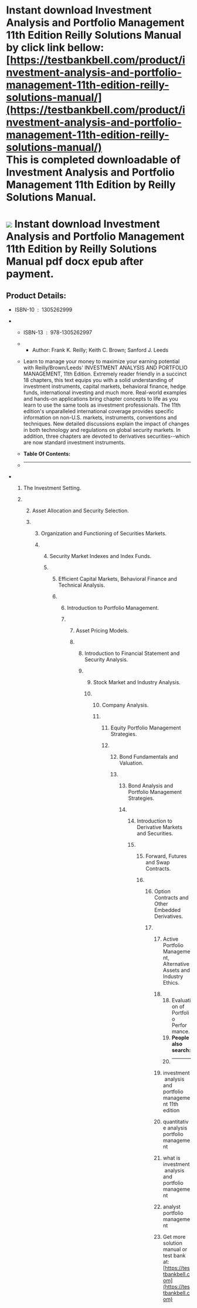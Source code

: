 Instant download **Investment Analysis and Portfolio Management 11th Edition Reilly Solutions Manual** by click link bellow:  
[https://testbankbell.com/product/investment-analysis-and-portfolio-management-11th-edition-reilly-solutions-manual/](https://testbankbell.com/product/investment-analysis-and-portfolio-management-11th-edition-reilly-solutions-manual/)  
**This is completed downloadable of Investment Analysis and Portfolio Management 11th Edition by Reilly Solutions Manual.**
===========================================================================================================================


![](https://testbankbell.com/wp-content/uploads/2023/05/investment-analysis-and-portfolio-management-11th-edition-reilly-solutions-manual.jpg)
**Instant download Investment Analysis and Portfolio Management 11th Edition by Reilly Solutions Manual pdf docx epub after payment.**
======================================================================================================================================


**Product Details:**
--------------------


* ISBN-10 ‏ : ‎ 1305262999
* * ISBN-13 ‏ : ‎ 978-1305262997
  * * Author: Frank K. Reilly; Keith C. Brown; Sanford J. Leeds
   
  * Learn to manage your money to maximize your earning potential with Reilly/Brown/Leeds' INVESTMENT ANALYSIS AND PORTFOLIO MANAGEMENT, 11th Edition. Extremely reader friendly in a succinct 18 chapters, this text equips you with a solid understanding of investment instruments, capital markets, behavioral finance, hedge funds, international investing and much more. Real-world examples and hands-on applications bring chapter concepts to life as you learn to use the same tools as investment professionals. The 11th edition's unparalleled international coverage provides specific information on non-U.S. markets, instruments, conventions and techniques. New detailed discussions explain the impact of changes in both technology and regulations on global security markets. In addition, three chapters are devoted to derivatives securities--which are now standard investment instruments.
  * **Table Of Contents:**
  * ----------------------
 
* 1. The Investment Setting.
 
  2. 2. Asset Allocation and Security Selection.
    
     3. 3. Organization and Functioning of Securities Markets.
       
        4. 4. Security Market Indexes and Index Funds.
          
           5. 5. Efficient Capital Markets, Behavioral Finance and Technical Analysis.
             
              6. 6. Introduction to Portfolio Management.
                
                 7. 7. Asset Pricing Models.
                   
                    8. 8. Introduction to Financial Statement and Security Analysis.
                      
                       9. 9. Stock Market and Industry Analysis.
                         
                          10. 10. Company Analysis.
                             
                              11. 11. Equity Portfolio Management Strategies.
                                 
                                  12. 12. Bond Fundamentals and Valuation.
                                     
                                      13. 13. Bond Analysis and Portfolio Management Strategies.
                                         
                                          14. 14. Introduction to Derivative Markets and Securities.
                                             
                                              15. 15. Forward, Futures and Swap Contracts.
                                                 
                                                  16. 16. Option Contracts and Other Embedded Derivatives.
                                                     
                                                      17. 17. Active Portfolio Management, Alternative Assets and Industry Ethics.
                                                         
                                                          18. 18. Evaluation of Portfolio Performance.
                                                              19. **People also search:**
                                                              20. -----------------------
                                                             
                                                          19. investment analysis and portfolio management 11th edition
                                                         
                                                          20. quantitative analysis portfolio management
                                                         
                                                          21. what is investment analysis and portfolio management
                                                         
                                                          22. analyst portfolio management
                                                          23.  Get more solution manual or test bank at: [https://testbankbell.com](https://testbankbell.com)
